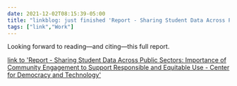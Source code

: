 ```yaml
---
date: 2021-12-02T08:15:39-05:00
title: "linkblog: just finished 'Report - Sharing Student Data Across Public Sectors: Importance of Community Engagement to Support Responsible and Equitable Use - Center for Democracy and Technology'"
tags: ["link","Work"]
---
```

Looking forward to reading—and citing—this full report.
 
[link to 'Report - Sharing Student Data Across Public Sectors: Importance of Community Engagement to Support Responsible and Equitable Use - Center for Democracy and Technology'](https://cdt.org/insights/report-sharing-student-data-across-public-sectors-importance-of-community-engagement-to-support-responsible-and-equitable-use/?utm_source=rss)
